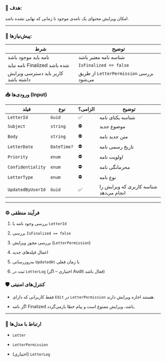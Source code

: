 
### 🎯 هدف:

امکان ویرایش محتوای یک نامه‌ی موجود تا زمانی که نهایی نشده باشد.

---

### 🧩 پیش‌نیازها:

|شرط|توضیح|
|---|---|
|نامه باید موجود باشد|شناسه نامه معتبر باشد|
|نامه نباید Finalized شده باشد|`IsFinalized == false`|
|کاربر باید دسترسی ویرایش داشته باشد|از طریق `LetterPermission` بررسی می‌شود|


### 📥 ورودی‌ها (Input)

|فیلد|نوع|الزامی؟|توضیح|
|---|---|---|---|
|`LetterId`|`Guid`|✅|شناسه یکتای نامه|
|`Subject`|`string`|⛔|موضوع جدید|
|`Body`|`string`|⛔|متن جدید نامه|
|`LetterDate`|`DateTime?`|⛔|تاریخ رسمی نامه|
|`Priority`|`enum`|⛔|اولویت نامه|
|`Confidentiality`|`enum`|⛔|محرمانگی نامه|
|`LetterType`|`enum`|⛔|نوع نامه|
|`UpdatedByUserId`|`Guid`|✅|شناسه کاربری که ویرایش را انجام می‌دهد|

---

### ⚙️ فرآیند منطقی

1. بررسی وجود نامه با `LetterId`
    
2. بررسی `IsFinalized == false`
    
3. بررسی مجوز ویرایش (`LetterPermission`)
    
4. اعمال فیلدهای جدید
    
5. به‌روزرسانی `UpdatedAt` با زمان فعلی
    
6. ثبت در `LetterLog` (اختیاری – اگر Audit فعال باشد)


### 🛡️ کنترل‌های امنیتی

- فقط کاربرانی که دارای `Edit` در `LetterPermission` هستند اجازه ویرایش دارند.
    
- اگر نامه Finalized باشد، ویرایش ممنوع است و پیام خطا بازمی‌گردد.
    

---

### 🔄 ارتباط با مدل‌ها

- `Letter`
    
- `LetterPermission`
    
- (اختیاری) `LetterLog`